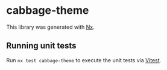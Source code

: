 # cabbage-theme

This library was generated with [Nx](https://nx.dev).

## Running unit tests

Run `nx test cabbage-theme` to execute the unit tests via [Vitest](https://vitest.dev/).
